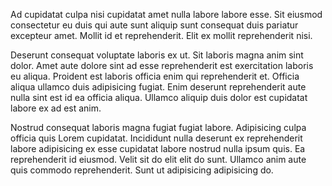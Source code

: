 Ad cupidatat culpa nisi cupidatat amet nulla labore labore esse. Sit eiusmod consectetur eu duis qui aute sunt aliquip sunt consequat duis pariatur excepteur amet. Mollit id et reprehenderit. Elit ex mollit reprehenderit nisi.

Deserunt consequat voluptate laboris ex ut. Sit laboris magna anim sint dolor. Amet aute dolore sint ad esse reprehenderit est exercitation laboris eu aliqua. Proident est laboris officia enim qui reprehenderit et. Officia aliqua ullamco duis adipisicing fugiat. Enim deserunt reprehenderit aute nulla sint est id ea officia aliqua. Ullamco aliquip duis dolor est cupidatat labore ex ad est anim.

Nostrud consequat laboris magna fugiat fugiat labore. Adipisicing culpa officia quis Lorem cupidatat. Incididunt nulla deserunt ex reprehenderit labore adipisicing ex esse cupidatat labore nostrud nulla ipsum quis. Ea reprehenderit id eiusmod. Velit sit do elit elit do sunt. Ullamco anim aute quis commodo reprehenderit. Sunt ut adipisicing adipisicing do.